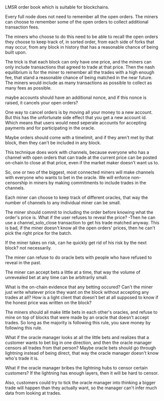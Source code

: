 LMSR order book which is suitable for blockchains.


Every full node does not need to remember all the open orders.
The miners can choose to remember some of the open orders to collect additional transaction fees.

The miners who choose to do this need to be able to recall the open orders they choose to keep track of, in sorted order, from each side of forks that may occur, from any block in history that has a reasonable chance of being built upon.

The trick is that each block can only have one price, and the miners can only include transactions that agreed to trade at that price. Then the nash equilibrium is for the miner to remember all the trades with a high enough fee, that stand a reasonable chance of being matched in the near future. The miners would include as many transactions as possible to collect as many fees as possible.

maybe accounts should have an additional nonce, and if this nonce is raised, it cancels your open orders?

One way to cancel orders is by moving all your money to a new account. But this has the unfortunate side effect that you get a new account id. Which means that users would need seperate accounts for accepting payments and for participating in the oracle.

Maybe orders should come with a timelimit, and if they aren't met by that block, then they can't be included in any block.

This technique does work with channels, because everyone who has a channel with open orders that can trade at the current price can be posted on-chain to close at that price, even if the market maker doesn't want us to.

So, one or two of the biggest, most connected miners will make channels with everyone who wants to bet in the oracle. We will enforce non-censorship in miners by making commitments to include trades in the channels.


Each miner can choose to keep track of different oracles, that way the number of channels to any individual miner can be small.

The miner should commit to including the order before knowing what the order's price is.
What if the user refuses to reveal the price?
-Then he can use a channel_solo_close transaction to get his trade matched anyway.
This is bad, if the miner doesn't know all the open orders' prices, then he can't pick the right price for the batch.

If the miner takes on risk, can he quickly get rid of his risk by the next block?
not necessarily.

The miner can refuse to do oracle bets with people who have refused to reveal in the past.

The miner can accept bets a little at a time, that way the volume of unrevealed bet at any time can be arbitrarily small.


What is the on-chain evidence that any betting occured?
Can't the miner just write whatever price they want on the block without accepting any trades at all?
How is a light client that doesn't bet at all supposed to know if the honest price was written on the block?

The miners should all make little bets in each other's oracles, and refuse to mine on top of blocks that were made by an oracle that doesn't accept trades.
So long as the majority is following this rule, you save money by following this rule.

What if the oracle manager looks at all the little bets and realizes that a customer wants to bet big in one direction, and then the oracle manager censors all trades from that person?
Maybe oracle bets should go through lightning instead of being direct, that way the oracle manager doesn't know who's trade it is.

What if the oracle manager bribes the lightning hubs to censor certain customers?
If the lightning has enough layers, then it will be hard to censor.

Also, customers could try to tick the oracle manager into thinking a bigger trade will happen than they actually want, so the manager can't infer much data from looking at trades.
